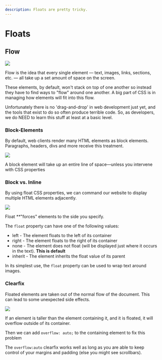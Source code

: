 ```yaml
---
description: Floats are pretty tricky.
---
```


# Floats

## Flow

![](https://github.com/cslewislives/frontend-prework/tree/7c7bc1ab2155c31482f755a757c91f4efcc6e770/.gitbook/assets/image%20%2843%29.png)

Flow is the idea that every single element — text, images, links, sections, etc. — all take up a set amount of space on the screen.

These elements, by default, won't stack on top of one another so instead they have to find ways to "flow" around one another. A big part of CSS is in managing how elements will fit into this flow.

Unfortunately there is no 'drag-and-drop' in web development just yet, and the tools that exist to do so often produce terrible code. So, as developers, we do NEED to learn this stuff at least at a basic level.

### Block-Elements

By default, web clients render many HTML elements as block elements. Paragraphs, headers, divs and more receive this treatment.

![](https://github.com/cslewislives/frontend-prework/tree/7c7bc1ab2155c31482f755a757c91f4efcc6e770/.gitbook/assets/image%20%2888%29.png)

A block element will take up an entire line of space—unless you intervene with CSS properties

### Block vs. Inline

By using float CSS properties, we can command our website to display multiple HTML elements adjacently.

![](https://github.com/cslewislives/frontend-prework/tree/7c7bc1ab2155c31482f755a757c91f4efcc6e770/.gitbook/assets/image%20%289%29.png)

Float _\*\*_"forces" elements to the side you specify.

The `float` property can have one of the following values:

* left - The element floats to the left of its container
* right - The element floats to the right of its container
* none - The element does not float \(will be displayed just where it occurs in the text\). **This is default**
* inherit - The element inherits the float value of its parent

In its simplest use, the `float` property can be used to wrap text around images.

### Clearfix

Floated elements are taken out of the normal flow of the document. This can lead to some unexpected side effects.

![](https://github.com/cslewislives/frontend-prework/tree/7c7bc1ab2155c31482f755a757c91f4efcc6e770/.gitbook/assets/image%20%2852%29.png)

If an element is taller than the element containing it, and it is floated, it will overflow outside of its container.

Then we can add `overflow: auto;` to the containing element to fix this problem

The `overflow:auto` clearfix works well as long as you are able to keep control of your margins and padding \(else you might see scrollbars\).

